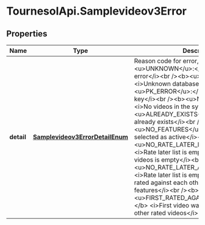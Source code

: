 # TournesolApi.Samplevideov3Error

## Properties

Name | Type | Description | Notes
------------ | ------------- | ------------- | -------------
**detail** | [**Samplevideov3ErrorDetailEnum**](Samplevideov3ErrorDetailEnum.md) | Reason code for error, explanation:&lt;br /&gt;&lt;b&gt;&lt;u&gt;UNKNOWN&lt;/u&gt;:&lt;/b&gt; &lt;i&gt;Unknown error&lt;/i&gt;&lt;br /&gt;&lt;b&gt;&lt;u&gt;DB_ERROR&lt;/u&gt;:&lt;/b&gt; &lt;i&gt;Unknown database error&lt;/i&gt;&lt;br /&gt;&lt;b&gt;&lt;u&gt;PK_ERROR&lt;/u&gt;:&lt;/b&gt; &lt;i&gt;Invalid primary key&lt;/i&gt;&lt;br /&gt;&lt;b&gt;&lt;u&gt;NO_VIDEOS&lt;/u&gt;:&lt;/b&gt; &lt;i&gt;No videos in the system&lt;/i&gt;&lt;br /&gt;&lt;b&gt;&lt;u&gt;ALREADY_EXISTS&lt;/u&gt;:&lt;/b&gt; &lt;i&gt;Object already exists&lt;/i&gt;&lt;br /&gt;&lt;b&gt;&lt;u&gt;NO_FEATURES&lt;/u&gt;:&lt;/b&gt; &lt;i&gt;No features selected as active&lt;/i&gt;&lt;br /&gt;&lt;b&gt;&lt;u&gt;NO_RATE_LATER_NO_RATED&lt;/u&gt;:&lt;/b&gt; &lt;i&gt;Rate later list is empty, and list of rated videos is empty&lt;/i&gt;&lt;br /&gt;&lt;b&gt;&lt;u&gt;NO_RATE_LATER_ALL_RATED&lt;/u&gt;:&lt;/b&gt; &lt;i&gt;Rate later list is empty, and all videos are rated against each other in terms of all quality features&lt;/i&gt;&lt;br /&gt;&lt;b&gt;&lt;u&gt;FIRST_RATED_AGAINST_ALL_RATED&lt;/u&gt;:&lt;/b&gt; &lt;i&gt;First video was rated against all other rated videos&lt;/i&gt; | 


